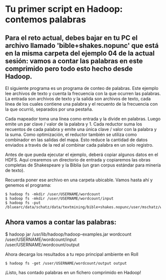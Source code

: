 # Tu primer script en Hadoop: contemos palabras

## Para el reto actual, debes bajar en tu PC el archivo llamado 'bible+shakes.nopunc' que está en la misma carpeta del ejemplo 04 de la actual sesión: vamos a contar las palabras en este comprimido pero todo esto hecho desde Hadoop.

El siguiente programa es un programa de conteo de palabras. Este ejemplo lee archivos de texto y cuenta la frecuencia con la que ocurren las palabras. La entrada son archivos de texto y la salida son archivos de texto, cada línea de los cuales contiene una palabra y el recuento de la frecuencia con la que ocurrió, separados por una pestaña.

Cada mapeador toma una línea como entrada y la divide en palabras. Luego emite un par clave / valor de la palabra y 1. Cada reductor suma los recuentos de cada palabra y emite una única clave / valor con la palabra y la suma. Como optimización, el reductor también se utiliza como combinador en las salidas del mapa. Esto reduce la cantidad de datos enviados a través de la red al combinar cada palabra en un solo registro.

Antes de que pueda ejecutar el ejemplo, deberá copiar algunos datos en el HDFS. Aquí crearemos un directorio de entrada y copiaremos las obras completas de Shakespeare y la Biblia (un gran corpus estándar para minería de texto).

Recuerda poner ese archivo en una carpeta ubicable. Vamos hasta ahí y genemos el programa:

```
$ hadoop fs -mkdir /user/USERNAME/wordcount
$ hadoop fs -mkdir /user/USERNAME/wordcount/input
$ hadoop fs -put /bluearc/data/schatz/data/textmining/bible+shakes.nopunc/user/mschatz/wordcount/input

```

## Ahora vamos a contar las palabras:

$ hadoop jar /usr/lib/hadoop/hadoop-examples.jar wordcount \
             /user/USERNAME/wordcount/input \
             /user/USERNAME/wordcount/output
             
             
Ahora decarga los resultados a tu repo principal ambiente en Roll

```
$ hadoop fs -get /user/USERNAME/wordcount/output output
```
¡Listo, has contado palabras en un fichero comprimido en Hadoop!



